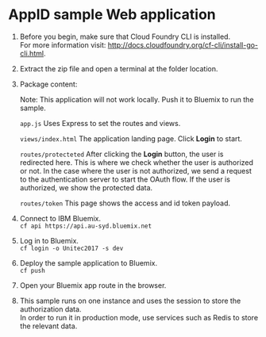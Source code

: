 # AppID sample Web application
1. Before you begin, make sure that Cloud Foundry CLI is installed.
   <br />For more information visit: http://docs.cloudfoundry.org/cf-cli/install-go-cli.html.

2. Extract the zip file and open a terminal at the folder location.

3. Package content:

    Note: This application will not work locally. Push it to Bluemix to run the sample.

    ```app.js```  Uses Express to set the routes and views.

	```views/index.html```  The application landing page. Click **Login** to start.

	```routes/protecteted```  After clicking the **Login** button, the user is redirected here. This is where
	we check whether the user is authorized or not. In  the case where the user is not authorized, we send a request to the
	authentication server to start the OAuth flow. If the user is authorized, we show the protected data.

	```routes/token```  This page shows the access and id token payload.


4. Connect to IBM Bluemix.
    <br />```cf api https://api.au-syd.bluemix.net```

5. Log in to Bluemix.
    <br />```cf login -o Unitec2017 -s dev```

6. Deploy the sample application to Bluemix.
   <br />```cf push```

7. Open your Bluemix app route in the browser.

8. This sample runs on one instance and uses the session to store the authorization data.
   <br />In order to run it in production mode, use services such as Redis to store the relevant data.
